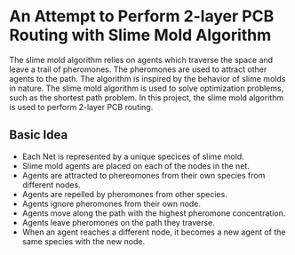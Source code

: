 # An Attempt to Perform 2-layer PCB Routing with Slime Mold Algorithm

The slime mold algorithm relies on agents which traverse the space and leave a trail of pheromones. The pheromones are used to attract other agents to the path. The algorithm is inspired by the behavior of slime molds in nature. The slime mold algorithm is used to solve optimization problems, such as the shortest path problem. In this project, the slime mold algorithm is used to perform 2-layer PCB routing.

## Basic Idea
- Each Net is represented by a unique specices of slime mold.
- Slime mold agents are placed on each of the nodes in the net.
- Agents are attracted to phereomones from their own species from different nodes.
- Agents are repelled by pheromones from other species.
- Agents ignore pheromones from their own node.
- Agents move along the path with the highest pheromone concentration.
- Agents leave pheromones on the path they traverse.
- When an agent reaches a different node, it becomes a new agent of the same species with the new node.